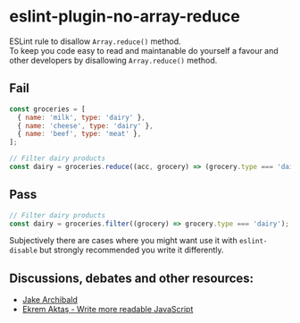 # eslint-plugin-no-array-reduce
ESLint rule to disallow `Array.reduce()` method.  
To keep you code easy to read and maintanable do yourself a favour and other developers by disallowing `Array.reduce()` method.
<!--
## Install

```bash
npm install eslint-plugin-no-array-reduce
```

and add plugin to `.eslintrc.json` file `extends` array:
```json
"extends": [
  "plugin:no-array-reduce"
],
```
-->
## Fail
```js
const groceries = [
  { name: 'milk', type: 'dairy' },
  { name: 'cheese', type: 'dairy' },
  { name: 'beef', type: 'meat' },
];

// Filter dairy products
const dairy = groceries.reduce((acc, grocery) => (grocery.type === 'dairy' ? acc.concat(grocery) : acc), []);
```
## Pass
```js
// Filter dairy products
const dairy = groceries.filter((grocery) => grocery.type === 'dairy');
```

Subjectively there are cases where you might want use it with `eslint-disable` but strongly recommended you write it differently.

## Discussions, debates and other resources:
- [Jake Archibald](https://twitter.com/jaffathecake/status/1213077702300852224)
- [Ekrem Aktaş - Write more readable JavaScript](https://betterprogramming.pub/think-again-before-you-use-array-reduce-28f785b5aea9)
